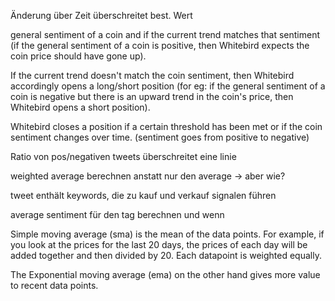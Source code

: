 Änderung über Zeit überschreitet best. Wert

general sentiment of a coin and if the current trend matches that sentiment 
(if the general sentiment of a coin is positive, then Whitebird expects the coin price should have gone up).

If the current trend doesn't match the coin sentiment, then Whitebird accordingly opens a long/short position (for eg: if the general sentiment of a coin is negative but there is an upward trend in the coin's price, then Whitebird opens a short position).

Whitebird closes a position if a certain threshold has been met or if the coin sentiment changes over time. (sentiment goes from positive to negative)

Ratio von pos/negativen tweets überschreitet eine linie

weighted average berechnen anstatt nur den average -> aber wie?

tweet enthält keywords, die zu kauf und verkauf signalen führen


average sentiment für den tag berechnen und wenn 

Simple moving average (sma) is the mean of the data points. For example, if you look at the prices for the last 20 days, the prices of each day will be added together and then divided by 20. 
Each datapoint is weighted equally.

The Exponential moving average (ema) on the other hand gives more value to recent data points. 

